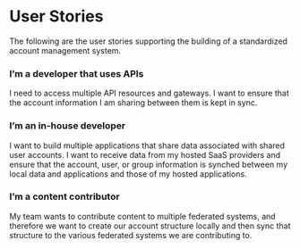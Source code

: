 # User Stories

The following are the user stories supporting the building of a standardized account management system.

### I’m a developer that uses APIs

I need to access multiple API resources and gateways. I want to ensure that the account information I am sharing between them is kept in sync.

### I’m an in-house developer

I want to build multiple applications that share data associated with shared user accounts. I want to receive data from my hosted SaaS providers and ensure that the account, user, or group information is synched between my local data and applications and those of my hosted applications.

### I’m a content contributor

My team wants to contribute content to multiple federated systems, and therefore we want to create our account structure locally and then sync that structure to the various federated systems we are contributing to.
